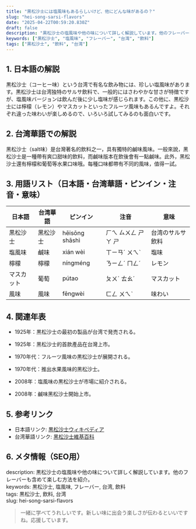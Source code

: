 ```yaml
---
title: "黒松沙士には塩風味もあるらしいけど、他にどんな味があるの？"
slug: "hei-song-sarsi-flavors"
date: "2025-04-22T00:59:20.830Z"
draft: false
description: "黒松沙士の塩風味や他の味について詳しく解説しています。他のフレーバーも含めて楽しむ方法を紹介。"
keywords: ["黒松沙士", "塩風味", "フレーバー", "台湾", "飲料"]
tags: ["黒松沙士", "飲料", "台湾"]
---
```


## 1. 日本語の解説  
黒松沙士（コーヒー味）という台湾で有名な飲み物には、珍しい塩風味があります。黒松沙士は台湾独特のサルサ飲料で、一般的にはさわやかな甘さが特徴ですが、塩風味バージョンは飲んだ後に少し塩味が感じられます。この他に、黒松沙士には檸檬（レモン）やマスカットといったフルーツ風味もあるんですよ。それぞれ違った味わいが楽しめるので、いろいろ試してみるのも面白いです。

## 2. 台湾華語での解説  
黑松沙士（salt味）是台灣著名的飲料之一，具有獨特的鹹味風味。一般來說，黑松沙士是一種帶有爽口甜味的飲料，而鹹味版本在飲後會有一點鹹味。此外，黑松沙士還有檸檬和葡萄等水果口味哦。每種口味都帶有不同的風味，值得一試。

## 3. 用語リスト（日本語・台湾華語・ピンイン・注音・意味）  

| 日本語   | 台湾華語     | ピンイン    | 注音     | 意味             |
|----------|--------------|-------------|----------|------------------|
| 黒松沙士 | 黑松沙士     | hēisōng shāshì | ㄏㄟ ㄙㄨㄥ ㄕㄚ ㄕ | 台湾のサルサ飲料 |
| 塩風味   | 鹹味         | xián wèi    | ㄒㄧㄢˊ ㄨㄟˋ | 塩味            |
| 檸檬     | 檸檬         | níngméng   | ㄋㄧㄥˊ ㄇㄥˊ | レモン          |
| マスカット| 葡萄         | pútao      | ㄆㄨˊ ㄊㄠˊ | マスカット       |
| 風味     | 風味         | fēngwèi    | ㄈㄥ ㄨㄟˋ | 味わい          |

## 4. 関連年表  
- 1925年：黒松沙士の最初の製品が台湾で発売される。  
- 1925年：黑松沙士的首款產品在台灣上市。

- 1970年代：フルーツ風味の黒松沙士が展開される。  
- 1970年代：推出水果風味的黑松沙士。

- 2008年：塩風味の黒松沙士が市場に紹介される。  
- 2008年：鹹味黑松沙士開始上市。

## 5. 参考リンク  
- 日本語リンク: [黒松沙士ウィキペディア](https://ja.wikipedia.org/wiki/黒松沙士)  
- 台湾華語リンク: [黑松沙士維基百科](https://zh.wikipedia.org/wiki/黑松沙士)

## 6. メタ情報（SEO用）  
description: 黒松沙士の塩風味や他の味について詳しく解説しています。他のフレーバーも含めて楽しむ方法を紹介。  
keywords: 黒松沙士, 塩風味, フレーバー, 台湾, 飲料  
tags: 黒松沙士, 飲料, 台湾  
slug: hei-song-sarsi-flavors  

> 一緒に学べてうれしいです。新しい味に出会う楽しさが伝わるといいですね。応援しています。